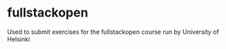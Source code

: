 # fullstackopen
Used to submit exercises for the fullstackopen course run by University of Helsinki
